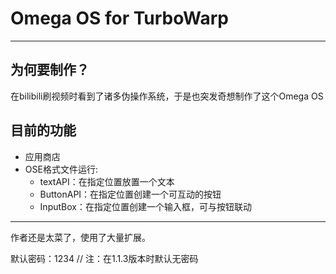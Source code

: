 # Omega OS for TurboWarp

---

## 为何要制作？

在bilibili刷视频时看到了诸多伪操作系统，于是也突发奇想制作了这个Omega OS

## 目前的功能
- 应用商店
- OSE格式文件运行:
   - textAPI：在指定位置放置一个文本
   - ButtonAPI：在指定位置创建一个可互动的按钮
   - InputBox：在指定位置创建一个输入框，可与按钮联动

---

作者还是太菜了，使用了大量扩展。

默认密码：1234 
// 注：在1.1.3版本时默认无密码
